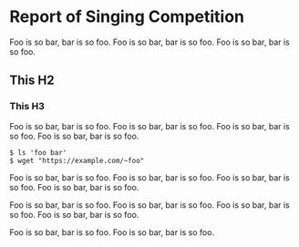 # Report of Singing Competition

Foo is so bar, bar is so foo. 
Foo is so bar, bar is so foo. 
Foo is so bar, bar is so foo. 

## This H2

### This H3

Foo is so bar, bar is so foo. 
Foo is so bar, bar is so foo. 
Foo is so bar, bar is so foo. 
Foo is so bar, bar is so foo. 

	$ ls 'foo bar'
	$ wget "https://example.com/~foo"

Foo is so bar, bar is so foo. 
Foo is so bar, bar is so foo. 
Foo is so bar, bar is so foo. 
Foo is so bar, bar is so foo. 

Foo is so bar, bar is so foo. 
Foo is so bar, bar is so foo. 
Foo is so bar, bar is so foo. 
Foo is so bar, bar is so foo. 

Foo is so bar, bar is so foo. 
Foo is so bar, bar is so foo. 

